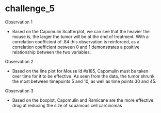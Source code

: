 # challenge_5
Observation 1
- Based on the Capomulin Scatterplot, we can see that the heavier the mouse is, the larger the tumor will be at the end of treatment. With a correlation coefficient of .84 this observation is reinforced, as a correlation coefficient between 0 and 1 demonstrates a positive relationship between the two variables.

Observation 2
- Based on the line plot for Mouse Id #s185, Capomulin must be taken over time for it to be effective. As seen from the data, the tumor shrunk the most between timepoints 5 and 10, as well as time points 30 and 45.

Observation 3

- Based on the boxplot, Capomulin and Ramicane are the more effective drug at reducing the size of squamous cell carcinomas
